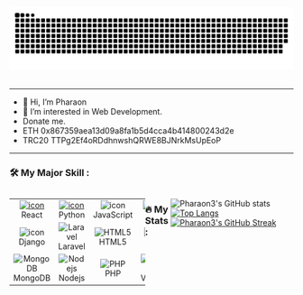 <picture>
  <source media="(prefers-color-scheme: dark)" srcset="https://raw.githubusercontent.com/platane/platane/output/github-contribution-grid-snake-dark.svg">
  <source media="(prefers-color-scheme: light)" srcset="https://raw.githubusercontent.com/platane/platane/output/github-contribution-grid-snake.svg">
  <img alt="github contribution grid snake animation" src="https://raw.githubusercontent.com/platane/platane/output/github-contribution-grid-snake.svg">
</picture>
<div align="center">
  <img src="https://komarev.com/ghpvc/?username=pharaon3&style=flat-square&color=blue" alt=""/>
</div>

---
- 👋 Hi, I’m Pharaon
- 👀 I’m interested in Web Development.
- Donate me.
- ETH 0x867359aea13d09a8fa1b5d4cca4b414800243d2e
- TRC20 TTPg2Ef4oRDdhnwshQRWE8BJNrkMsUpEoP

---

### :hammer_and_wrench: My Major Skill :  
  <div style="display: flex; align-items: flex-start; align: center">
<table align="center" id="4JWLZZMLKBOVQBQQ">
  <tr id="IYP2SVIRPXIBDUZS">
    <td id="3btoslvlajnipqcc5shouv7sfei6vdgc" align="center" width="96">
        <a href="https://drive.google.com/file/d/1B-ULmc1nk0GhXYmWpLJ-ZD_IeFTHZEM4/view?usp=sharing" >
          <img src="https://techstack-generator.vercel.app/react-icon.svg" alt="icon" width="65" height="65" /></a>
      <br>React
    </td>
    <td align="center" width="96">
      <a href="https://drive.google.com/file/d/1nWc7OZlzwyY1JioIu69Mqjwukq-WAvl9/view?usp=sharing">
        <img src="https://techstack-generator.vercel.app/python-icon.svg" alt="icon" width="65" height="65" />
      </a>
      <br>Python
    </td>
    <td align="center" width="96">
        <img src="https://techstack-generator.vercel.app/js-icon.svg" alt="icon" width="65" height="65" />
      <br>JavaScript
    </td>
    <td align="center" width="96">
        <img src="https://techstack-generator.vercel.app/cpp-icon.svg" alt="icon" width="65" height="65" />
      <br>C++
    </td>
    <td align="center" width="96">
        <img src="https://techstack-generator.vercel.app/mysql-icon.svg" alt="icon" width="65" height="65" />
      <br>MySQL
    </td>
    <td align="center" width="96">
        <img src="https://techstack-generator.vercel.app/ts-icon.svg" alt="icon" width="65" height="65" />
      <br>TypeScript
    </td>
    <td align="center" width="96">
        <img src="https://techstack-generator.vercel.app/csharp-icon.svg" alt="icon" width="65" height="65" />
      <br>C#
    </td>
  </tr>
  <tr>
  <td align="center" width="96">
        <img src="https://techstack-generator.vercel.app/django-icon.svg" alt="icon" width="65" height="65" />
      <br>Django
    <td align="center"  width="96">
        <img src="https://skillicons.dev/icons?i=laravel" width="48" height="48" alt="Laravel" />
      <br>Laravel
    </td>
    <td align="center"  width="96">
        <img src="https://skillicons.dev/icons?i=html" width="48" height="48" alt="HTML5" />
      <br>HTML5
    </td>
    <td align="center" width="96">
        <img src="https://skillicons.dev/icons?i=css" width="48" height="48" alt="css" />
      <br>CSS
    </td>
    <td align="center"  width="96">
        <img src="https://skillicons.dev/icons?i=bootstrap" width="48" height="48" alt="bootstrap" />
      <br>Bootstrap
    </td>
    <td align="center" width="96">
        <img src="https://skillicons.dev/icons?i=tailwind" width="48" height="48" alt="tailwind" />
      <br>Tailwind
    </td>
    <td align="center" width="96">
        <img src="https://skillicons.dev/icons?i=jquery" width="48" height="48" alt="jQuery" />
      <br>jQuery
    </td>
  </tr>
 <tr>
      <td align="center" width="96">
        <img src="https://skillicons.dev/icons?i=mongodb" width="48" height="48" alt="MongoDB" />
      <br>MongoDB
    </td>
        <td align="center" width="96">
        <img src="https://skillicons.dev/icons?i=nodejs" width="48" height="48" alt="Nodejs" />
      <br>Nodejs
      </td>
      </td>
    <td align="center" width="96">
        <img src="https://skillicons.dev/icons?i=php" width="48" height="48" alt="PHP" />
      <br>PHP
    </td>
            <td align="center" width="96">
        <img src="https://skillicons.dev/icons?i=vscode" width="48" height="48" alt="VsCode" />
      <br>VsCode
    </td>
    <td align="center" width="96">
      <a href="https://drive.google.com/file/d/1s2Zhy-I_CQHDhpOhVUfmQmWLpfu6Amiz/view?usp=sharing">
        <img src="https://skillicons.dev/icons?i=vue" width="48" height="48" alt="Vue" />
      </a>
      <br>Vue
    </td>
              <td align="center" width="96">
        <img src="https://skillicons.dev/icons?i=sass" width="48" height="48" alt="Sass" />
      <br>Sass
    </td>
    <td align="center" width="96">
      <a href="https://drive.google.com/file/d/1rWFrrDjN4Z4I0rFUQtkYXTFs2fO_-PPF/view?usp=sharing">
        <img src="https://skillicons.dev/icons?i=postgres" width="48" height="48" alt="PostgreSQL" />
      </a>
      <br>PostgreSQL
    </td>
 </tr>
</table>
<br><br>


---

### :fire: My Stats :
![Pharaon3's GitHub stats](https://github-readme-stats.vercel.app/api?username=Pharaon3&show_icons=true&theme=radical)
[![Top Langs](https://github-readme-stats.vercel.app/api/top-langs/?username=Pharaon3&layout=compact&theme=vision-friendly-dark)](https://github.com/anuraghazra/github-readme-stats)
[![Pharaon3's GitHub Streak](http://github-readme-streak-stats.herokuapp.com?user=Pharaon3&theme=dark&background=000000)](https://git.io/streak-stats)
